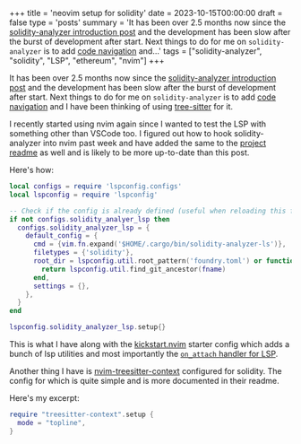 +++
title = 'neovim setup for solidity'
date = 2023-10-15T00:00:00
draft = false
type = 'posts'
summary = 'It has been over 2.5 months now since the [solidity-analyzer introduction post](../introducing-solidity-analyzer) and the development has been slow after the burst of development after start. Next things to do for me on `solidity-analyzer` is to add [code navigation](https://github.com/parmanuxyz/solidity-analyzer/issues/18) and...'
tags = ["solidity-analyzer", "solidity", "LSP", "ethereum", "nvim"]
+++

It has been over 2.5 months now since the [solidity-analyzer introduction post](../introducing-solidity-analyzer)
and the development has been slow after the burst of development after start. Next things to
do for me on `solidity-analyzer` is to add [code navigation](https://github.com/parmanuxyz/solidity-analyzer/issues/18)
and I have been thinking of using [tree-sitter](https://tree-sitter.github.io/tree-sitter/) for it.

I recently started using nvim again since I wanted to test the LSP with something other than VSCode too.
I figured out how to hook solidity-analyzer into nvim past week and have added the same to the 
[project readme](https://github.com/parmanuxyz/solidity-analyzer#neovim) as well and is likely to be more
up-to-date than this post.

Here's how:

```lua
local configs = require 'lspconfig.configs'
local lspconfig = require 'lspconfig'

-- Check if the config is already defined (useful when reloading this file)
if not configs.solidity_analyer_lsp then
  configs.solidity_analyzer_lsp = {
    default_config = {
      cmd = {vim.fn.expand('$HOME/.cargo/bin/solidity-analyzer-ls')},
      filetypes = {'solidity'},
      root_dir = lspconfig.util.root_pattern('foundry.toml') or function(fname)
        return lspconfig.util.find_git_ancestor(fname)
      end,
      settings = {},
    },
  }
end

lspconfig.solidity_analyzer_lsp.setup{}
```

This is what I have along with the [kickstart.nvim](https://github.com/nvim-lua/kickstart.nvim)
starter config which adds a bunch of lsp utilities and most importantly the [`on_attach`
handler for LSP](https://github.com/nvim-lua/kickstart.nvim/blob/5d8921990bf2fab9a1c9dc0d74bf1bbe1b6dc980/init.lua#L405-L448).

Another thing I have is [nvim-treesitter-context](https://github.com/nvim-treesitter/nvim-treesitter-context/) configured
for solidity. The config for which is quite simple and is more documented in their readme.

Here's my excerpt:

```lua
require "treesitter-context".setup {
  mode = "topline",
}
```
